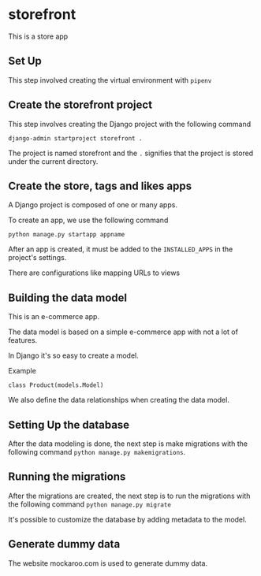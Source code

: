# storefront

This is a store app 

## Set Up

This step involved creating the virtual environment with `pipenv`

## Create the storefront project

This step involves creating the Django project with the following command

`django-admin startproject storefront .`

The project is named storefront and the `.` signifies that the project is stored under the current directory.

## Create the store, tags and likes apps

A Django project is composed of one or many apps.

To create an app, we use the following command

`python manage.py startapp appname`

After an app is created, it must be added to the `INSTALLED_APPS` in the project's settings.

There are configurations like mapping URLs to views 

## Building the data model

This is an e-commerce app.

The data model is based on a simple e-commerce app with not a lot of features.

In Django it's so easy to create a model. 

Example

`class Product(models.Model)`

We also define the data relationships when creating the data model.

## Setting Up the database

After the data modeling is done, the next step is make migrations with the following command 
`python manage.py makemigrations`.

## Running the migrations

After the migrations are created, the next step is to run the migrations with the following command
`python manage.py migrate`

It's possible to customize the database by adding metadata to the model. 

## Generate dummy data

The website mockaroo.com is used to generate dummy data.


